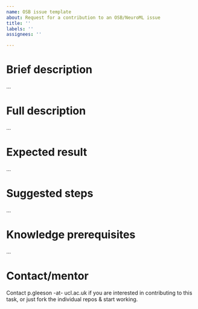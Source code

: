 ```yaml
---
name: OSB issue template
about: Request for a contribution to an OSB/NeuroML issue
title: ''
labels: ''
assignees: ''

---
```


# Brief description

...

# Full description

...

# Expected result

...

# Suggested steps

...

# Knowledge prerequisites

...

# Contact/mentor

Contact p.gleeson -at- ucl.ac.uk if you are interested in contributing to this task, or just fork the individual repos & start working.
